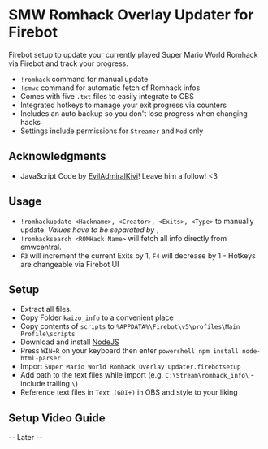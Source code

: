 # SMW Romhack Overlay Updater for Firebot

Firebot setup to update your currently played Super Mario World Romhack via Firebot and track your progress.

* `!romhack` command for manual update
* `!smwc` command for automatic fetch of Romhack infos
* Comes with five `.txt` files to easily integrate to OBS
* Integrated hotkeys to manage your exit progress via counters
* Includes an auto backup so you don't lose progress when changing hacks
* Settings include permissions for `Streamer` and `Mod` only

## Acknowledgments

* JavaScript Code by [EvilAdmiralKivi](https://twitch.tv/EvilAdmiralKivi)! Leave him a follow! <3

## Usage
- `!romhackupdate <Hackname>, <Creator>, <Exits>, <Type>` to manually update. *Values have to be separated by `,`*
- `!romhacksearch <ROMHack Name>` will fetch all info directly from smwcentral.
-  `F3` will increment the current Exits by 1, `F4` will decrease by 1 - Hotkeys are changeable via Firebot UI

## Setup
- Extract all files.
- Copy Folder `kaizo_info` to a convenient place
- Copy contents of `scripts` to `%APPDATA%\Firebot\v5\profiles\Main Profile\scripts`
- Download and install [NodeJS](https://nodejs.org/en/download/)
- Press `WIN+R` on your keyboard then enter `powershell npm install node-html-parser`
- Import  `Super Mario World Romhack Overlay Updater.firebotsetup`
- Add path to the text files while import (e.g. `C:\Stream\romhack_info\` - include trailing `\`)
- Reference text files in `Text (GDI+)` in OBS and style to your liking

## Setup Video Guide
-- Later --